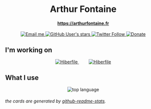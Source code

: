 <h1 align="center">Arthur Fontaine</h1>
<h4 align="center"><a href="https://arthurfontaine.fr">https://arthurfontaine.fr</a></h4>

<p align="center">
  <a href="mailto:0arthur.fontaine@gmail.com" target="_blank" >
      <img alt="Email me" src="https://img.shields.io/badge/Email%20me--lightgrey?style=social&logo=gmail">
  </a>
  <a href="https://github.com/arthur-fontaine?tab=stars" target="_blank" >
    <img alt="GitHub User's stars" src="https://img.shields.io/github/stars/arthur-fontaine?affiliations=OWNER%2CORGANIZATION_MEMBER&style=social">
  </a>
  <a href="https://twitter.com/f_arthr" target="_blank" >
    <img alt="Twitter Follow" src="https://img.shields.io/twitter/follow/f_arthr?style=social">
  </a>
  <a href="https://paypal.me/0arthurfontaine?locale.x=fr_FR" target="_blank">
      <img alt="Donate" src="https://img.shields.io/badge/Donate--lightgrey?style=social&logo=paypal">
  </a>
</p>


## I'm working on

<p align="center" >
  <a href="https://github.com/hiberfile/hiberfile" target="_blank">
     <img alt="Hiberfile" src="https://github-readme-stats.vercel.app/api/pin/?username=hiberfile&repo=hiberfile&theme=github_dark">
  </a>
  &nbsp; &nbsp; &nbsp; &nbsp; 
  <a href="https://github.com/quice/quice" target="_blank">
     <img alt="Hiberfile" src="https://github-readme-stats.vercel.app/api/pin/?username=quice&repo=quice&theme=github_dark">
  </a>
</p>

## What I use

<p align="center">
  <img src="https://github-readme-stats.vercel.app/api/top-langs/?username=arthur-fontaine&layout=compact&theme=github_dark" alt="top language" />
</p>

###### _the cards are generated by [github-readme-stats](https://github.com/anuraghazra/github-readme-stats)._
  
<!--
[![HiberFile repo card](https://github-readme-stats.vercel.app/api/pin/?username=hiberfile&repo=hiberfile)](https://github.com/hiberfile/hiberfile)
[![Quice repo card](https://github-readme-stats.vercel.app/api/pin/?username=quice&repo=quice)](https://github.com/quice/quice)
-->
